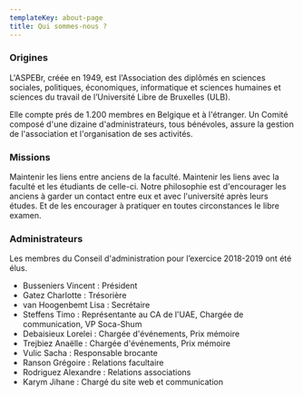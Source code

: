 ```yaml
---
templateKey: about-page
title: Qui sommes-nous ?
---
```

### Origines

L'ASPEBr, créée en 1949, est l'Association des diplômés en sciences sociales, politiques, économiques, informatique et sciences humaines et sciences du travail de l’Université Libre de Bruxelles (ULB).

Elle compte prés de 1.200 membres en Belgique et à l'étranger. Un Comité composé d'une dizaine d'administrateurs, tous bénévoles, assure la gestion de l'association et l'organisation de ses activités.

### Missions

Maintenir les liens entre anciens de la faculté. Maintenir les liens avec la faculté et les étudiants de celle-ci. Notre philosophie est d'encourager les anciens à garder un contact entre eux et avec l'université après leurs études. Et de les encourager à pratiquer en toutes circonstances le libre examen.

### Administrateurs

Les membres du Conseil d'administration pour l’exercice 2018-2019 ont été élus.

* Busseniers Vincent : Président
* Gatez Charlotte : Trésorière
* van Hoogenbemt Lisa	: Secrétaire
* Steffens Timo : Représentante au CA de l'UAE, Chargée de communication, VP Soca-Shum
* Debaisieux Lorelei : Chargée d'événements, Prix mémoire
* Trejbiez Anaëlle : Chargée d'événements, Prix mémoire
* Vulic Sacha : Responsable brocante
* Ranson Grégoire : Relations facultaire
* Rodriguez Alexandre : Relations associations
* Karym Jihane : Chargé du site web et communication
